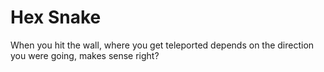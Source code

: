 # Hex Snake
When you hit the wall, where you get teleported depends on the direction you were going, makes sense right?
